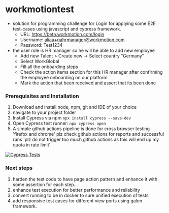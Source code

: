 # workmotiontest

- solution for programming challenge for Login for applying some E2E test-cases using javascript and cypress framework.
   - URL: https://beta.workmotion.com/login
   - Username: aliaa+qahrmanager@workmotion.com
   - Password: Test1234
- the user role is HR manager so he will be able to add new employee
   - Add new Talent > Create new -> Select country "Germany"
   - Select WorkGlobal
   - Fill all the onboarding steps
   - Check the action items section for this HR manager after confirming the employee onboarding on our platform
   - Mark the action that been received and assert that its been done

### Prerequisites and Installation

1. Download and install node, npm, git and IDE of your choice
2. navigate to your project folder
3. Install Cypress via npm ``` npx install cypress --save-dev ```
4. Open Cypress test runner: ``` npx cypress open ```
5. A simple github actions pipeline is done for cross browser testing 'firefox and chrome' plz check github actions for reports and successful runs 'plz do not trigger too much github actions as this will end up my quota in rate limit'

[![Cypress Tests](https://github.com/Mahmoud-Eltohamy/workmotion_task/actions/workflows/cypress-report.yaml/badge.svg)](https://github.com/Mahmoud-Eltohamy/workmotion_task/actions/workflows/cypress-report.yaml)

### Next steps
1. harden the test code to have page action pattern and enhance it with some assertion for each step.
2. enhance test execution for better performance and reliability
3. convert running to be in docker to sure unified execution of tests
4. add responsive test cases for different view ports using galen framework.
